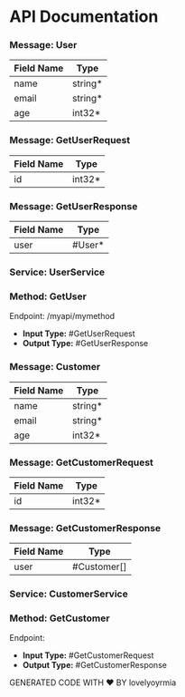 # API Documentation

### Message: User
| Field Name | Type |
|------------|------|
| name | string* |
| email | string* |
| age | int32* |

### Message: GetUserRequest
| Field Name | Type |
|------------|------|
| id | int32* |

### Message: GetUserResponse
| Field Name | Type |
|------------|------|
| user | #User* |

### Service: UserService
### Method: GetUser
Endpoint: /myapi/mymethod
- **Input Type:** #GetUserRequest
- **Output Type:** #GetUserResponse

### Message: Customer
| Field Name | Type |
|------------|------|
| name | string* |
| email | string* |
| age | int32* |

### Message: GetCustomerRequest
| Field Name | Type |
|------------|------|
| id | int32* |

### Message: GetCustomerResponse
| Field Name | Type |
|------------|------|
| user | #Customer[] |

### Service: CustomerService
### Method: GetCustomer
Endpoint: 
- **Input Type:** #GetCustomerRequest
- **Output Type:** #GetCustomerResponse


GENERATED CODE WITH ❤️ BY lovelyoyrmia

